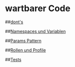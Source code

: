 # wartbarer Code

##[dont's](donts.md)

##[Namespaces und Variablen](NamespacesVariablen.md)

##[Params Pattern](Params.md)

##[Rollen und Profile](RollenProfile.md)

##[Tests](Tests.md)



